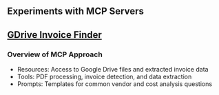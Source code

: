 ## Experiments with MCP Servers

## [GDrive Invoice Finder](google-drive-invoice-analyzer)

### Overview of MCP Approach
- Resources: Access to Google Drive files and extracted invoice data
- Tools: PDF processing, invoice detection, and data extraction
- Prompts: Templates for common vendor and cost analysis questions

